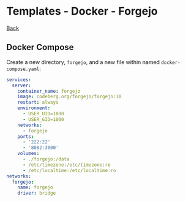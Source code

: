 # Templates - Docker - Forgejo

[Back](../README.md)

## Docker Compose

Create a new directory, `forgejo`, and a new file within named `docker-compose.yaml`:

```yaml
services:
  server:
    container_name: forgejo
    image: codeberg.org/forgejo/forgejo:10
    restart: always
    environment:
      - USER_UID=1000
      - USER_GID=1000
    networks:
      - forgejo
    ports:
      - '222:22'
      - '8082:3000'
    volumes:
      - ./forgejo:/data
      - /etc/timezone:/etc/timezone:ro
      - /etc/localtime:/etc/localtime:ro
networks:
  forgejo:
    name: forgejo
    driver: bridge
```
